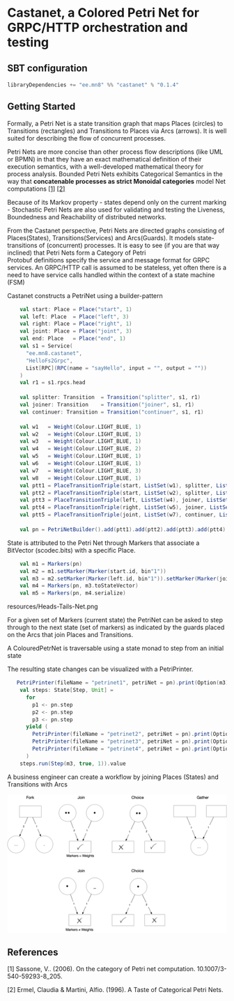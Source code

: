 # Castanet, a Colored Petri Net for GRPC/HTTP orchestration and testing

## SBT configuration

```sbt
libraryDependencies += "ee.mn8" %% "castanet" % "0.1.4"
```

## Getting Started

Formally, a Petri Net is a state transition graph that maps Places (circles) to Transitions (rectangles) and Transitions to Places via Arcs (arrows).
It is well suited for describing the flow of concurrent processes.

Petri Nets are more concise than other process flow descriptions (like UML or BPMN) in that they have an exact mathematical definition of their execution semantics, with a well-developed mathematical theory for process analysis. Bounded Petri Nets exhibits Categorical Semantics in the way that **concatenable processes as strict Monoidal categories** model Net computations [[1]](#1) [[2]](#2)

Because of its Markov property - states depend only on the current marking -  Stochastic Petri Nets are also used for validating and testing the Liveness, Boundedness and Reachability of distributed networks.

From the Castanet perspective, Petri Nets are directed graphs consisting of Places(States), Transitions(Services) and Arcs(Guards). It models state-transitions of (concurrent) processes.
It is easy to see (if you are that way inclined) that Petri Nets form a Category of Petri  
Protobuf definitions specify the service and message format for GRPC services.
An GRPC/HTTP call is assumed to be stateless, yet often there is a need to have service calls handled within the context of a state machine (FSM)

Castanet constructs a PetriNet using a builder-pattern

```scala
    val start: Place = Place("start", 1)
    val left: Place  = Place("left", 3)
    val right: Place = Place("right", 1)
    val joint: Place = Place("joint", 3)
    val end: Place   = Place("end", 1)
    val s1 = Service(
      "ee.mn8.castanet",
      "HelloFs2Grpc",
      List[RPC](RPC(name = "sayHello", input = "", output = ""))
    )
    val r1 = s1.rpcs.head

    val splitter: Transition  = Transition("splitter", s1, r1)
    val joiner: Transition    = Transition("joiner", s1, r1)
    val continuer: Transition = Transition("continuer", s1, r1)

    val w1   = Weight(Colour.LIGHT_BLUE, 1)
    val w2   = Weight(Colour.LIGHT_BLUE, 1)
    val w3   = Weight(Colour.LIGHT_BLUE, 1)
    val w4   = Weight(Colour.LIGHT_BLUE, 2)
    val w5   = Weight(Colour.LIGHT_BLUE, 1)
    val w6   = Weight(Colour.LIGHT_BLUE, 1)
    val w7   = Weight(Colour.LIGHT_BLUE, 3)
    val w8   = Weight(Colour.LIGHT_BLUE, 1)
    val ptt1 = PlaceTransitionTriple(start, ListSet(w1), splitter, ListSet(w2), left)
    val ptt2 = PlaceTransitionTriple(start, ListSet(w2), splitter, ListSet(w3), right)
    val ptt3 = PlaceTransitionTriple(left, ListSet(w4), joiner, ListSet(w6), joint)
    val ptt4 = PlaceTransitionTriple(right, ListSet(w5), joiner, ListSet(w6), joint)
    val ptt5 = PlaceTransitionTriple(joint, ListSet(w7), continuer, ListSet(w8), end)

    val pn = PetriNetBuilder().add(ptt1).add(ptt2).add(ptt3).add(ptt4).add(ptt5).build()
```

State is attributed to the Petri Net through Markers that associate a BitVector (scodec.bits) with a specific Place.

```scala
    val m1 = Markers(pn)
    val m2 = m1.setMarker(Marker(start.id, bin"1"))
    val m3 = m2.setMarker(Marker(left.id, bin"1")).setMarker(Marker(joint.id, bin"11"))
    val m4 = Markers(pn, m3.toStateVector)
    val m5 = Markers(pn, m4.serialize)
```

resources/Heads-Tails-Net.png

For a given set of Markers (current state) the PetriNet can be asked to step through to the next state (set of markers) as indicated by the guards placed on the Arcs that join Places and Transitions.

A ColouredPetrNet is traversable using a state monad to step from an initial state

The resulting state changes can be visualized with a PetriPrinter.

```scala
   PetriPrinter(fileName = "petrinet1", petriNet = pn).print(Option(m3))
    val steps: State[Step, Unit] =
      for
        p1 <- pn.step
        p2 <- pn.step
        p3 <- pn.step
      yield (
        PetriPrinter(fileName = "petrinet2", petriNet = pn).print(Option(p1)),
        PetriPrinter(fileName = "petrinet3", petriNet = pn).print(Option(p2)),
        PetriPrinter(fileName = "petrinet4", petriNet = pn).print(Option(p3))
      )
    steps.run(Step(m3, true, 1)).value
```

A business engineer can create a workflow by joining Places (States) and Transitions with Arcs 

![alt text](docs/place_transitions.png "Arcs")

## References

<a id="1">[1]</a>
Sassone, V.. (2006). On the category of Petri net computation. 10.1007/3-540-59293-8_205. 

<a id="2">[2]</a>
Ermel, Claudia & Martini, Alfio. (1996). A Taste of Categorical Petri Nets. 